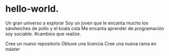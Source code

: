 # hello-world.
Un gran universo a explorar
Soy un joven que le encanta mucho los sándwiches de pollo y el koala cola
Me encanta aprender de programación
soy sociable.
#cambios que realize.

Cree un nuevo repositorio
Obtuve una licencia
Cree una nueva rama en máster
 
